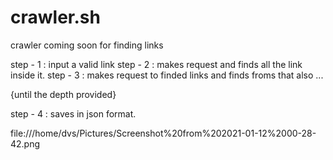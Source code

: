# crawler.sh
crawler coming soon for finding links 

step - 1 : input a valid link
step - 2 : makes request and finds all the link inside it.
step - 3 : makes request to finded links and finds froms that also ...
 
 {until the depth provided}
 
 step - 4 : saves in json format. 

file:///home/dvs/Pictures/Screenshot%20from%202021-01-12%2000-28-42.png
